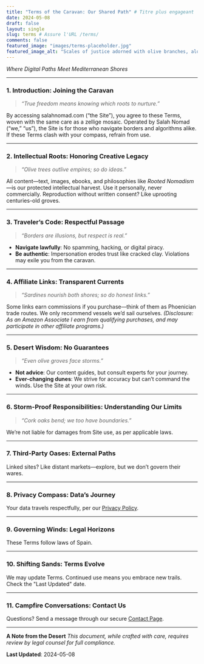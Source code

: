 ```yaml
---
title: "Terms of the Caravan: Our Shared Path" # Titre plus engageant
date: 2024-05-08
draft: false
layout: single
slug: terms # Assure l'URL /terms/
comments: false
featured_image: "images/terms-placeholder.jpg"
featured_image_alt: "Scales of justice adorned with olive branches, alongside legal books and a gavel, symbolizing the balance of rights and responsibilities for Salah Nomad's website terms."
---
```


*Where Digital Paths Meet Mediterranean Shores*

---

### **1. Introduction: Joining the Caravan**
> *“True freedom means knowing which roots to nurture.”*

By accessing salahnomad.com (“the Site”), you agree to these Terms, woven with the same care as a zellige mosaic. Operated by Salah Nomad (“we,” “us”), the Site is for those who navigate borders and algorithms alike. If these Terms clash with your compass, refrain from use.

---

### **2. Intellectual Roots: Honoring Creative Legacy**
> *“Olive trees outlive empires; so do ideas.”*

All content—text, images, ebooks, and philosophies like *Rooted Nomadism*—is our protected intellectual harvest. Use it personally, never commercially. Reproduction without written consent? Like uprooting centuries-old groves.

---

### **3. Traveler’s Code: Respectful Passage**
> *“Borders are illusions, but respect is real.”*

- **Navigate lawfully**: No spamming, hacking, or digital piracy.
- **Be authentic**: Impersonation erodes trust like cracked clay.
Violations may exile you from the caravan.

---

### **4. Affiliate Links: Transparent Currents**
> *“Sardines nourish both shores; so do honest links.”*

Some links earn commissions if you purchase—think of them as Phoenician trade routes. We only recommend vessels we’d sail ourselves. *(Disclosure: As an Amazon Associate I earn from qualifying purchases, and may participate in other affiliate programs.)*

---

### **5. Desert Wisdom: No Guarantees**
> *“Even olive groves face storms.”*

- **Not advice**: Our content guides, but consult experts for your journey.
- **Ever-changing dunes**: We strive for accuracy but can’t command the winds.
Use the Site at your own risk.

---

### **6. Storm-Proof Responsibilities: Understanding Our Limits**
> *“Cork oaks bend; we too have boundaries.”*

We’re not liable for damages from Site use, as per applicable laws.

---

### **7. Third-Party Oases: External Paths**
Linked sites? Like distant markets—explore, but we don’t govern their wares.

---

### **8. Privacy Compass: Data’s Journey**
Your data travels respectfully, per our [Privacy Policy](/privacy/).

---

### **9. Governing Winds: Legal Horizons**
These Terms follow laws of Spain. <!-- Ou la juridiction appropriée -->

---

### **10. Shifting Sands: Terms Evolve**
We may update Terms. Continued use means you embrace new trails. Check the "Last Updated" date.

---

### **11. Campfire Conversations: Contact Us**
Questions? Send a message through our secure [Contact Page](/contact/).

---

**A Note from the Desert**
*This document, while crafted with care, requires review by legal counsel for full compliance.*

**Last Updated**: 2024-05-08 <!-- <<< Date actuelle -->